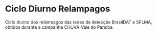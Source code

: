# Ciclo Diurno Relampagos
 Ciclo diurno dos relâmpagos das redes de detecção BrasilDAT e SPLMA, obtidos durante a campanha CHUVA-Vale do Paraíba.

